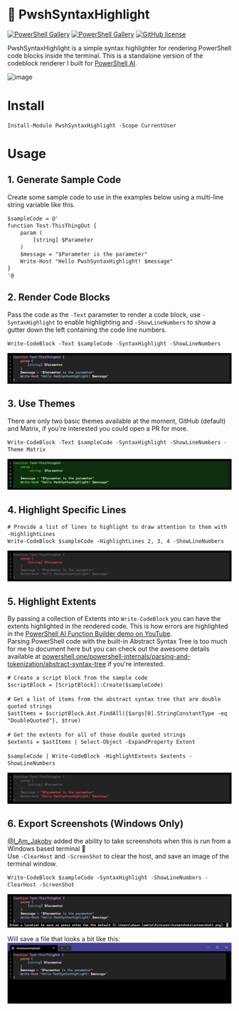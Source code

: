 # 🌈 PwshSyntaxHighlight

[![PowerShell Gallery](https://img.shields.io/powershellgallery/v/PwshSyntaxHighlight)](https://www.powershellgallery.com/packages/PwshSyntaxHighlight)
[![PowerShell Gallery](https://img.shields.io/powershellgallery/dt/PwshSyntaxHighlight)](https://www.powershellgallery.com/packages/PwshSyntaxHighlight)
[![GitHub license](https://img.shields.io/github/license/ShaunLawrie/PwshSyntaxHighlight)](https://github.com/ShaunLawrie/PwshSyntaxHighlight/blob/main/LICENSE)

PwshSyntaxHighlight is a simple syntax highlighter for rendering PowerShell code blocks inside the terminal. This is a standalone version of the codeblock renderer I built for [PowerShell AI](https://github.com/dfinke/PowerShellAI).

![image](https://github.com/ShaunLawrie/PwshSyntaxHighlight/assets/13159458/9b3f4a2d-79c0-4446-aeea-6553b830a819)

# Install

```pwsh
Install-Module PwshSyntaxHighlight -Scope CurrentUser
```

# Usage

## 1. Generate Sample Code

Create some sample code to use in the examples below using a multi-line string variable like this.
```pwsh
$sampleCode = @'
function Test-ThisThingOut {
    param (
        [string] $Parameter
    )
    $message = "$Parameter is the parameter"
    Write-Host "Hello PwshSyntaxHighlight! $message"
}
'@
```

## 2. Render Code Blocks

Pass the code as the `-Text` parameter to render a code block, use `-SyntaxHighlight` to enable highlighting and `-ShowLineNumbers` to show a gutter down the left containing the code line numbers.
```pwsh
Write-CodeBlock -Text $sampleCode -SyntaxHighlight -ShowLineNumbers
```
![Example of syntax highlighting](/PwshSyntaxHighlight/private/PwshSyntaxHighlightExample1.png)

## 3. Use Themes

There are only two basic themes available at the moment, GitHub (default) and Matrix, if you're interested you could open a PR for more.
```pwsh
Write-CodeBlock -Text $sampleCode -SyntaxHighlight -ShowLineNumbers -Theme Matrix
```
![Example of syntax highlighting](/PwshSyntaxHighlight/private/PwshSyntaxHighlightExample4.png)

## 4. Highlight Specific Lines

```pwsh
# Provide a list of lines to highlight to draw attention to them with -HighlightLines
Write-CodeBlock $sampleCode -HighlightLines 2, 3, 4 -ShowLineNumbers
```
![Example of syntax highlighting](/PwshSyntaxHighlight/private/PwshSyntaxHighlightExample2.png)

## 5. Highlight Extents

By passing a collection of Extents into `Write-CodeBlock` you can have the extents highlighted in the rendered code. This is how errors are highlighted in the [PowerShell AI Function Builder demo on YouTube](https://youtu.be/MbHTrVdTJXE).  
Parsing PowerShell code with the built-in Abstract Syntax Tree is too much for me to document here but you can check out the awesome details available at [powershell.one/powershell-internals/parsing-and-tokenization/abstract-syntax-tree](https://powershell.one/powershell-internals/parsing-and-tokenization/abstract-syntax-tree) if you're interested.  

```pwsh
# Create a script block from the sample code
$scriptBlock = [ScriptBlock]::Create($sampleCode)

# Get a list of items from the abstract syntax tree that are double quoted strings
$astItems = $scriptBlock.Ast.FindAll({$args[0].StringConstantType -eq "DoubleQuoted"}, $true)

# Get the extents for all of those double quoted strings
$extents = $astItems | Select-Object -ExpandProperty Extent

$sampleCode | Write-CodeBlock -HighlightExtents $extents -ShowLineNumbers
```
![Example of syntax highlighting](/PwshSyntaxHighlight/private/PwshSyntaxHighlightExample3.png)

## 6. Export Screenshots (Windows Only)

[@I_Am_Jakoby](https://twitter.com/I_Am_Jakoby/status/1660673439705837570) added the ability to take screenshots when this is run from a Windows based terminal 🤙  
Use `-ClearHost` and `-ScreenShot` to clear the host, and save an image of the terminal window.

```pwsh
Write-CodeBlock $sampleCode -SyntaxHighlight -ShowLineNumbers -ClearHost -ScreenShot
```
![Example of screenshot](/PwshSyntaxHighlight/private/PwshSyntaxHighlightExample5.png)

Will save a file that looks a bit like this:  
![Example of screenshot output](/PwshSyntaxHighlight/private/PwshSyntaxHighlightExample6.png)
